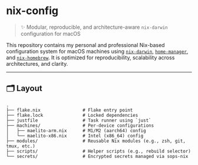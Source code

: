 # nix-config

> ✨ Modular, reproducible, and architecture-aware `nix-darwin` configuration for macOS

This repository contains my personal and professional Nix-based configuration system for macOS machines using [`nix-darwin`](https://github.com/LnL7/nix-darwin), [`home-manager`](https://github.com/nix-community/home-manager), and [`nix-homebrew`](https://github.com/zhaofengli/nix-homebrew). It is optimized for reproducibility, scalability across architectures, and clarity.

---

## 🗂️ Layout

```console
.
├── flake.nix                # Flake entry point
├── flake.lock               # Locked dependencies
├── justfile                 # Task runner using `just`
├── machines/                # Per-device configurations
│   ├── maelito-arm.nix      # M1/M2 (aarch64) config
│   └── maelito-x86.nix      # Intel (x86_64) config
├── modules/                 # Reusable Nix modules (e.g., zsh, git, tmux, etc.)
├── scripts/                 # Helper scripts (e.g., rebuild selector)
└── secrets/                 # Encrypted secrets managed via sops-nix
```
